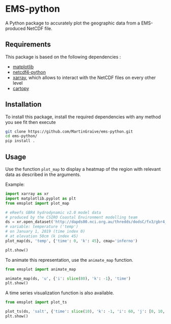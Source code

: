 # EMS-python

A Python package to accurately plot the geographic data from a EMS-produced NetCDF file.


## Requirements

This package is based on the following dependencies :
- [matplotlib](https://matplotlib.org/)
- [netcdf4-python](https://unidata.github.io/netcdf4-python/netCDF4/index.html)
- [xarray](https://xarray.pydata.org/en/stable/), which allows to interact with the NetCDF files on every other level
- [cartopy](https://scitools.org.uk/cartopy/docs/latest/index.html)


## Installation

To install this package, install the required dependencies with any method you see fit then execute 
```bash
git clone https://github.com/MartinGraive/ems-python.git
cd ems-python/
pip install .
```


## Usage

Use the function `plot_map` to display a heatmap of the region with relevant data as described in the arguments.

Example:
```python
import xarray as xr
import matplotlib.pyplot as plt
from emsplot import plot_map

# eReefs GBR4 hydrodynamic v2.0 model data
# produced by the CSIRO Coastal Environment modelling team
ds = xr.open_dataset('http://dapds00.nci.org.au/thredds/dodsC/fx3/gbr4_v2/gbr4_simple_2019-01.nc')
# variable: temperature ('temp')
# on January 1, 2019 (time index 0)
# at elevation 50cm (k index 45)
plot_map(ds, 'temp', {'time': 0, 'k': 45}, cmap='inferno')

plt.show()
```

To animate this representation, use the `animate_map` function.
```python
from emsplot import animate_map

animate_map(ds, 'u', {'i': slice(80), 'k': -1}, 'time')
plt.show()
```

A time series visualization function is also available. 
```python
from emsplot import plot_ts

plot_ts(ds, 'salt', {'time': slice(10), 'k': -1, 'i': 60, 'j': [0, 10, 20]})
plt.show()
```
